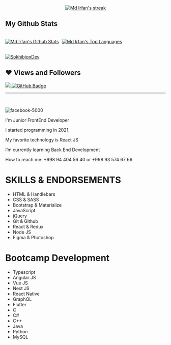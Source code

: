 
<p align="center">
    <a href="https://github.com/SokhibjonDev/github-readme-streak-stats">
        <img title="Get streak stats for your profile at git.io/streak-stats" alt="Md Irfan's streak" src="https://github-readme-streak-stats.herokuapp.com/?user=SokhibjonDev&theme=black-ice&hide_border=true&stroke=0000&background=060A0CD0"/>
    </a>
</p>

## My Github Stats

  <br/>
    <div style="display:flex;"><a style="margin-right:10px;" href="https://github.com/SokhibjonDev/github-readme-stats"><img alt="Md Irfan's Github Stats" src="https://github-readme-stats.vercel.app/api?username=SokhibjonDev&show_icons=true&count_private=true&theme=react&hide_border=true&bg_color=0D1117" /></a><a href="https://github.com/SokhibjonDev/github-readme-stats"><img alt="Md Irfan's Top Languages" src="https://github-readme-stats.vercel.app/api/top-langs/?username=SokhibjonDev&langs_count=8&count_private=true&layout=compact&theme=react&hide_border=true&bg_color=0D1117" /></a></div>
  <br/>

<a href="https://github.com/SokhibjonDev/github-readme-activity-graph"><img alt="SokhibjonDev" src="https://activity-graph.herokuapp.com/graph?username=SokhibjonDev&bg_color=0D1117&color=5BCDEC&line=5BCDEC&point=FFFFFF&hide_border=true" /></a>


## ❤ Views and Followers
<a href="https://github.com/SokhibjonDev/github-profile-views-counter">
    <img src="https://komarev.com/ghpvc/?username=SokhibjonDev">
</a>
<a href="https://github.com/SokhibjonDev?tab=followers"><img src="https://img.shields.io/github/followers/SokhibjonDev?label=Followers&style=social" alt="GitHub Badge"></a>

<hr>

<br/>  



![facebook-5000](https://user-images.githubusercontent.com/110424000/182250542-576c4aec-c02d-4aab-b26c-9402f98575d9.jpg)



I'm Junior FrontEnd Developer 

I started programming in 2021.

My favorite technology is React JS

I’m currently learning Back End Development

How to reach me: +998 94 404 56 40 or +998 93 574 67 66



# SKILLS & ENDORSEMENTS

* HTML & Handlebars
* CSS & SASS
* Bootstrap & Materialize
* JavaScript
* jQuery
* Git & Github
* React & Redux
* Node JS
* Figma & Photoshop

# Bootcamp Development   
* Typescript
* Angular JS
* Vue JS
* Next JS
* React Native
* GraphQL
* Flutter
* C
* C#
* C++
* Java 
* Python
* MySQL
